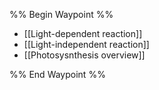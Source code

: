 %% Begin Waypoint %%
- [[Light-dependent reaction]]
- [[Light-independent reaction]]
- [[Photosysnthesis overview]]

%% End Waypoint %%